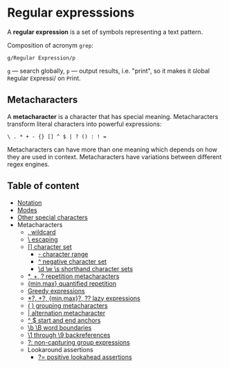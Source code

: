 # Regular expresssions

A **regular expression** is a set of symbols representing a text pattern.

Composition of acronym `grep`:

```text
g/Regular Expression/p
```

`g` — search globally, `p` — output results, i.e. "print", so it makes it `G`lobal `R`egular `E`xpressi/ on `P`rint.

## Metacharacters

A **metacharacter** is a character that has special meaning. Metacharacters transform literal characters into powerful expressions:

```text
\ . * + - {} [] ^ $ | ? () : ! =
```

Metacharacters can have more than one meaning which depends on how they are used in context. Metacharacters have variations between different regex engines.

## Table of content

* [Notation](notation.md)
* [Modes](modes.md)
* [Other special characters](other%20special%20characters.md)
* Metacharacters
  * [. wildcard](wildcard.md)
  * [\ escaping](escaping.md)
  * [[] character set](set.md)
    * [- character range](range.md)
    * [^ negative character set](negative%20set.md)
    * [\d \w \s shorthand character sets](shorthand%20sets.md)
  * [*, +, ? repetition metacharacters](repetition.md)
  * [{min,max} quantified repetition](quantified%20repetition.md)
  * [Greedy expressions](greedy%20expressions.md)
  * [*?, +?, {min,max}?, ?? lazy expressions](lazy%20expressions.md)
  * [( ) grouping metacharacters](grouping.md)
  * [| alternation metacharacter](alternation.md)
  * [^ $ start and end anchors](start%20and%20end%20anchors.md)
  * [\b \B word boundaries](word%20boundaries.md)
  * [\1 through \9 backreferences](backreferences.md)
  * [?: non-capturing group expressions](non-capturing.md)
  * Lookaround assertions
    * [?= positive lookahead assertions](positive%20lookahead%20assertions.md)
